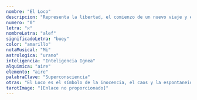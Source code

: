 ```yaml
---
nombre: "El Loco"
descripcion: "Representa la libertad, el comienzo de un nuevo viaje y el potencial sin límites."
numero: "0"
letra: "א"
nombreLetra: "alef"
significadoLetra: "buey"
color: "amarillo"
notaMusical: "Mi"
astrologica: "urano"
inteligencia: "Inteligencia Ignea"
alquimica: "aire"
elemento: "aire"
palabraClave: "Superconsciencia"
otras: "El Loco es el símbolo de la inocencia, el caos y la espontaneidad."
tarotImage: "[Enlace no proporcionado]"
---
```


